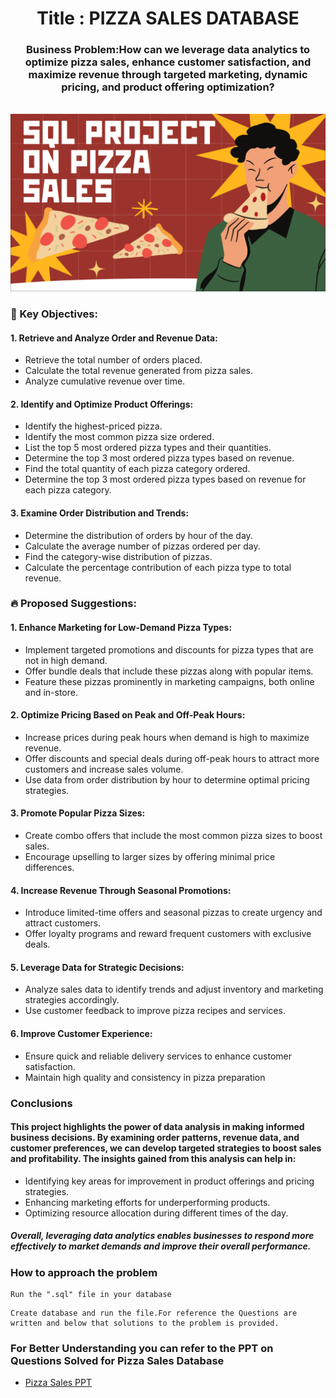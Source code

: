 <h1 align="center">Title : PIZZA SALES DATABASE</h1>

<div align= "center">
    <h3>Business Problem:How can we leverage data analytics to optimize pizza sales, enhance customer satisfaction, and maximize revenue through targeted marketing, dynamic pricing, and product offering optimization?</h3><br>
    <img src=https://github.com/Singhyash9009/Pizza-Sales/blob/main/Pizza%20Sales.png
>
</div>

### 📄 Key Objectives:

#### 1. **Retrieve and Analyze Order and Revenue Data**:

* Retrieve the total number of orders placed.
* Calculate the total revenue generated from pizza sales.
* Analyze cumulative revenue over time.
#### 2. **Identify and Optimize Product Offerings**:

* Identify the highest-priced pizza.
* Identify the most common pizza size ordered.
* List the top 5 most ordered pizza types and their quantities.
* Determine the top 3 most ordered pizza types based on revenue.
* Find the total quantity of each pizza category ordered.
* Determine the top 3 most ordered pizza types based on revenue for each pizza category.
#### 3. **Examine Order Distribution and Trends**:

* Determine the distribution of orders by hour of the day.
* Calculate the average number of pizzas ordered per day.
* Find the category-wise distribution of pizzas.
* Calculate the percentage contribution of each pizza type to total revenue.

### :fire: Proposed Suggestions:

#### 1. **Enhance Marketing for Low-Demand Pizza Types**:

* Implement targeted promotions and discounts for pizza types that are not in high demand.
* Offer bundle deals that include these pizzas along with popular items.
* Feature these pizzas prominently in marketing campaigns, both online and in-store.
#### 2. **Optimize Pricing Based on Peak and Off-Peak Hours**:

* Increase prices during peak hours when demand is high to maximize revenue.
* Offer discounts and special deals during off-peak hours to attract more customers and increase sales volume.
* Use data from order distribution by hour to determine optimal pricing strategies.
#### 3. **Promote Popular Pizza Sizes**:

* Create combo offers that include the most common pizza sizes to boost sales.
* Encourage upselling to larger sizes by offering minimal price differences.
#### 4. **Increase Revenue Through Seasonal Promotions**:

* Introduce limited-time offers and seasonal pizzas to create urgency and attract customers.
* Offer loyalty programs and reward frequent customers with exclusive deals.
#### 5. **Leverage Data for Strategic Decisions**:

* Analyze sales data to identify trends and adjust inventory and marketing strategies accordingly.
* Use customer feedback to improve pizza recipes and services.
#### 6. **Improve Customer Experience**:

* Ensure quick and reliable delivery services to enhance customer satisfaction.
* Maintain high quality and consistency in pizza preparation

### Conclusions
#### This project highlights the power of data analysis in making informed business decisions. By examining order patterns, revenue data, and customer preferences, we can develop targeted strategies to boost sales and profitability. The insights gained from this analysis can help in:

* Identifying key areas for improvement in product offerings and pricing strategies.
* Enhancing marketing efforts for underperforming products.
* Optimizing resource allocation during different times of the day.
##### Overall, leveraging data analytics enables businesses to respond more effectively to market demands and improve their overall performance.



### How to approach the problem
```
Run the ".sql" file in your database
```
```
Create database and run the file.For reference the Questions are written and below that solutions to the problem is provided.
```

### For Better Understanding you can refer to the PPT on Questions Solved for Pizza Sales Database
- <a href="https://github.com/Singhyash9009/Pizza-Sales/blob/main/Pizza%20Sales.pdf">Pizza Sales PPT</a>

